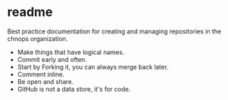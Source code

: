 readme
======

Best practice documentation for creating and managing repositories in the chnops organization.

* Make things that have logical names.
* Commit early and often.
* Start by Forking it, you can always merge back later.
* Comment inline.
* Be open and share.
* GitHub is not a data store, it's for code.
